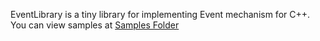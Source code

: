 EventLibrary is a tiny library for implementing Event mechanism for C++.
You can view samples at [Samples Folder](./Samples)
